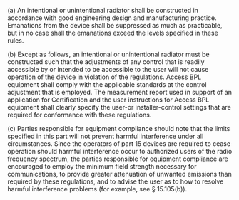 (a) An intentional or unintentional radiator shall be constructed in accordance with good engineering design and manufacturing practice. Emanations from the device shall be suppressed as much as practicable, but in no case shall the emanations exceed the levels specified in these rules.

(b) Except as follows, an intentional or unintentional radiator must be constructed such that the adjustments of any control that is readily accessible by or intended to be accessible to the user will not cause operation of the device in violation of the regulations. Access BPL equipment shall comply with the applicable standards at the control adjustment that is employed. The measurement report used in support of an application for Certification and the user instructions for Access BPL equipment shall clearly specify the user-or installer-control settings that are required for conformance with these regulations.

(c) Parties responsible for equipment compliance should note that the limits specified in this part will not prevent harmful interference under all circumstances. Since the operators of part 15 devices are required to cease operation should harmful interference occur to authorized users of the radio frequency spectrum, the parties responsible for equipment compliance are encouraged to employ the minimum field strength necessary for communications, to provide greater attenuation of unwanted emissions than required by these regulations, and to advise the user as to how to resolve harmful interference problems (for example, see § 15.105(b)).

